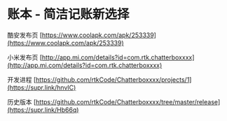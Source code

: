 # 账本 - 简洁记账新选择

酷安发布页 [https://www.coolapk.com/apk/253339](https://www.coolapk.com/apk/253339)

小米发布页 [http://app.mi.com/details?id=com.rtk.chatterboxxxx](http://app.mi.com/details?id=com.rtk.chatterboxxxx)

开发进程 [https://github.com/rtkCode/Chatterboxxxx/projects/1](https://supr.link/hnvIC)

历史版本 [https://github.com/rtkCode/Chatterboxxxx/tree/master/release](https://supr.link/Hb66q)

